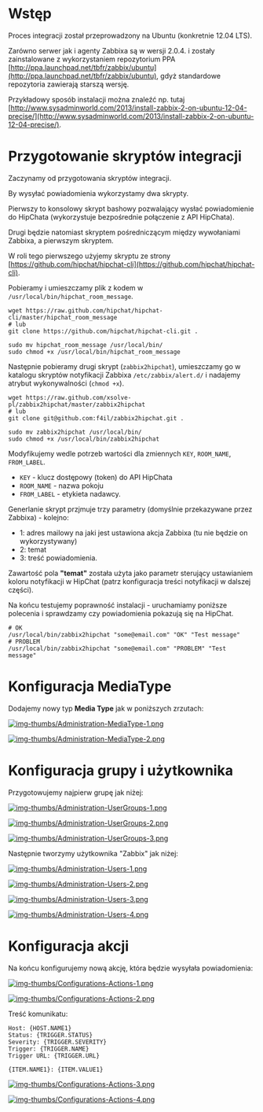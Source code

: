 Wstęp
=====

Proces integracji został przeprowadzony na Ubuntu (konkretnie 12.04 LTS).

Zarówno serwer jak i agenty Zabbixa są w wersji 2.0.4. i zostały zainstalowane z wykorzystaniem repozytorium PPA [http://ppa.launchpad.net/tbfr/zabbix/ubuntu](http://ppa.launchpad.net/tbfr/zabbix/ubuntu), gdyż standardowe repozytoria zawierają starszą wersję.

Przykładowy sposób instalacji można znaleźć np. tutaj [http://www.sysadminworld.com/2013/install-zabbix-2-on-ubuntu-12-04-precise/](http://www.sysadminworld.com/2013/install-zabbix-2-on-ubuntu-12-04-precise/). 


Przygotowanie skryptów integracji
=================================

Zaczynamy od przygotowania skryptów integracji.

By wysyłać powiadomienia wykorzystamy dwa skrypty.

Pierwszy to konsolowy skrypt bashowy pozwalający wysłać powiadomienie do HipChata (wykorzystuje bezpośrednie połączenie z API HipChata).

Drugi będzie natomiast skryptem pośredniczącym między wywołaniami Zabbixa, a pierwszym skryptem.

W roli tego pierwszego użyjemy skryptu ze strony  [https://github.com/hipchat/hipchat-cli](https://github.com/hipchat/hipchat-cli).

Pobieramy i umieszczamy plik z kodem w ``/usr/local/bin/hipchat_room_message``.

    wget https://raw.github.com/hipchat/hipchat-cli/master/hipchat_room_message
    # lub
    git clone https://github.com/hipchat/hipchat-cli.git .
    
    sudo mv hipchat_room_message /usr/local/bin/
    sudo chmod +x /usr/local/bin/hipchat_room_message


Następnie pobieramy drugi skrypt (``zabbix2hipchat``), umieszczamy go w katalogu skryptów notyfikacji Zabbixa ``/etc/zabbix/alert.d/`` i nadajemy atrybut wykonywalności (``chmod +x``).


    wget https://raw.github.com/xsolve-pl/zabbix2hipchat/master/zabbix2hipchat
    # lub
    git clone git@github.com:f4il/zabbix2hipchat.git .
    
    sudo mv zabbix2hipchat /usr/local/bin/
    sudo chmod +x /usr/local/bin/zabbix2hipchat
    

Modyfikujemy wedle potrzeb wartości dla zmiennych ``KEY``, ``ROOM_NAME``, ``FROM_LABEL``.
- ``KEY`` - klucz dostępowy (token) do API HipChata 
- ``ROOM_NAME`` - nazwa pokoju
- ``FROM_LABEL`` - etykieta nadawcy.

Generlanie skrypt przjmuje trzy parametry (domyślnie przekazywane przez Zabbixa) - kolejno:

* 1: adres mailowy na jaki jest ustawiona akcja Zabbixa (tu nie będzie on wykorzystywany)
* 2: temat
* 3: treść powiadomienia.

Zawartość pola **"temat"** została użyta jako parametr sterujący ustawianiem koloru notyfikacji w HipChat (patrz konfiguracja treści notyfikacji w dalszej części).


Na końcu testujemy poprawność instalacji - uruchamiamy poniższe polecenia i sprawdzamy czy powiadomienia pokazują się na HipChat.

    # OK
    /usr/local/bin/zabbix2hipchat "some@email.com" "OK" "Test message"
    # PROBLEM
    /usr/local/bin/zabbix2hipchat "some@email.com" "PROBLEM" "Test message"
   

Konfiguracja MediaType
======================

Dodajemy nowy typ **Media Type** jak w poniższych zrzutach:

[![img-thumbs/Administration-MediaType-1.png](img-thumbs/Administration-MediaType-1.png)](img/Administration-MediaType-1.png)

[![img-thumbs/Administration-MediaType-2.png](img-thumbs/Administration-MediaType-2.png)](img/Administration-MediaType-2.png)


Konfiguracja grupy i użytkownika
================================


Przygotowujemy najpierw grupę jak niżej:

[![img-thumbs/Administration-UserGroups-1.png](img-thumbs/Administration-UserGroups-1.png)](img/Administration-UserGroups-1.png)

[![img-thumbs/Administration-UserGroups-2.png](img-thumbs/Administration-UserGroups-2.png)](img/Administration-UserGroups-2.png)

[![img-thumbs/Administration-UserGroups-3.png](img-thumbs/Administration-UserGroups-3.png)](img/Administration-UserGroups-3.png)


Następnie tworzymy użytkownika "Zabbix" jak niżej:

[![img-thumbs/Administration-Users-1.png](img-thumbs/Administration-Users-1.png)](img/Administration-Users-1.png) 

[![img-thumbs/Administration-Users-2.png](img-thumbs/Administration-Users-2.png)](img/Administration-Users-2.png)

[![img-thumbs/Administration-Users-3.png](img-thumbs/Administration-Users-3.png)](img/Administration-Users-3.png)

[![img-thumbs/Administration-Users-4.png](img-thumbs/Administration-Users-4.png)](img/Administration-Users-4.png)


Konfiguracja akcji
==================

Na końcu konfigurujemy nową akcję, która będzie wysyłała powiadomienia:

[![img-thumbs/Configurations-Actions-1.png](img-thumbs/Configurations-Actions-1.png)](img/Configurations-Actions-1.png)

[![img-thumbs/Configurations-Actions-2.png](img-thumbs/Configurations-Actions-2.png)](img/Configurations-Actions-2.png)


Treść komunikatu:

    Host: {HOST.NAME1}
    Status: {TRIGGER.STATUS}
    Severity: {TRIGGER.SEVERITY}
    Trigger: {TRIGGER.NAME}
    Trigger URL: {TRIGGER.URL}

    {ITEM.NAME1}: {ITEM.VALUE1}

[![img-thumbs/Configurations-Actions-3.png](img-thumbs/Configurations-Actions-3.png)](img/Configurations-Actions-3.png)

[![img-thumbs/Configurations-Actions-4.png](img-thumbs/Configurations-Actions-4.png)](img/Configurations-Actions-4.png)

